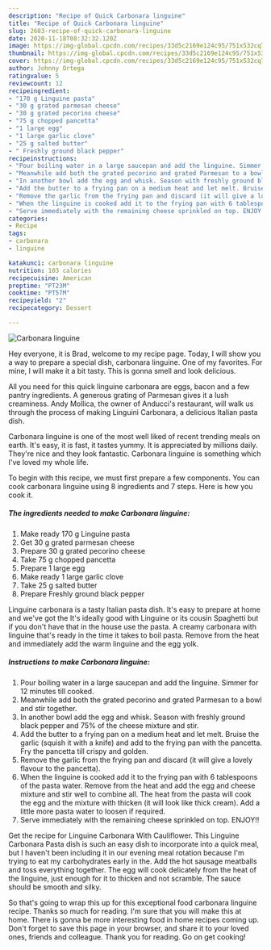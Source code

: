 ```yaml
---
description: "Recipe of Quick Carbonara linguine"
title: "Recipe of Quick Carbonara linguine"
slug: 2683-recipe-of-quick-carbonara-linguine
date: 2020-11-18T08:32:32.120Z
image: https://img-global.cpcdn.com/recipes/33d5c2169e124c95/751x532cq70/carbonara-linguine-recipe-main-photo.jpg
thumbnail: https://img-global.cpcdn.com/recipes/33d5c2169e124c95/751x532cq70/carbonara-linguine-recipe-main-photo.jpg
cover: https://img-global.cpcdn.com/recipes/33d5c2169e124c95/751x532cq70/carbonara-linguine-recipe-main-photo.jpg
author: Johnny Ortega
ratingvalue: 5
reviewcount: 12
recipeingredient:
- "170 g Linguine pasta"
- "30 g grated parmesan cheese"
- "30 g grated pecorino cheese"
- "75 g chopped pancetta"
- "1 large egg"
- "1 large garlic clove"
- "25 g salted butter"
- " Freshly ground black pepper"
recipeinstructions:
- "Pour boiling water in a large saucepan and add the linguine. Simmer for 12 minutes till cooked."
- "Meanwhile add both the grated pecorino and grated Parmesan to a bowl and stir together."
- "In another bowl add the egg and whisk. Season with freshly ground black pepper and 75% of the cheese mixture and stir."
- "Add the butter to a frying pan on a medium heat and let melt. Bruise the garlic (squish it with a knife) and add to the frying pan with the pancetta. Fry the pancetta till crispy and golden."
- "Remove the garlic from the frying pan and discard (it will give a lovely flavour to the pancetta)."
- "When the linguine is cooked add it to the frying pan with 6 tablespoons of the pasta water. Remove from the heat and add the egg and cheese mixture and stir well to combine all. The heat from the pasta will cook the egg and the mixture with thicken (it will look like thick cream). Add a little more pasta water to loosen if required."
- "Serve immediately with the remaining cheese sprinkled on top. ENJOY!!"
categories:
- Recipe
tags:
- carbonara
- linguine

katakunci: carbonara linguine 
nutrition: 103 calories
recipecuisine: American
preptime: "PT23M"
cooktime: "PT57M"
recipeyield: "2"
recipecategory: Dessert

---
```



![Carbonara linguine](https://img-global.cpcdn.com/recipes/33d5c2169e124c95/751x532cq70/carbonara-linguine-recipe-main-photo.jpg)

Hey everyone, it is Brad, welcome to my recipe page. Today, I will show you a way to prepare a special dish, carbonara linguine. One of my favorites. For mine, I will make it a bit tasty. This is gonna smell and look delicious.

All you need for this quick linguine carbonara are eggs, bacon and a few pantry ingredients. A generous grating of Parmesan gives it a lush creaminess. Andy Mollica, the owner of Anducci&#39;s restaurant, will walk us through the process of making Linguini Carbonara, a delicious Italian pasta dish.

Carbonara linguine is one of the most well liked of recent trending meals on earth. It's easy, it is fast, it tastes yummy. It is appreciated by millions daily. They're nice and they look fantastic. Carbonara linguine is something which I've loved my whole life.


To begin with this recipe, we must first prepare a few components. You can cook carbonara linguine using 8 ingredients and 7 steps. Here is how you cook it.

<!--inarticleads1-->

##### The ingredients needed to make Carbonara linguine:

1. Make ready 170 g Linguine pasta
1. Get 30 g grated parmesan cheese
1. Prepare 30 g grated pecorino cheese
1. Take 75 g chopped pancetta
1. Prepare 1 large egg
1. Make ready 1 large garlic clove
1. Take 25 g salted butter
1. Prepare  Freshly ground black pepper


Linguine carbonara is a tasty Italian pasta dish. It&#39;s easy to prepare at home and we&#39;ve got the It&#39;s ideally good with Linguine or its cousin Spaghetti but if you don&#39;t have that in the house use the pasta. A creamy carbonara with linguine that&#39;s ready in the time it takes to boil pasta. Remove from the heat and immediately add the warm linguine and the egg yolk. 

<!--inarticleads2-->

##### Instructions to make Carbonara linguine:

1. Pour boiling water in a large saucepan and add the linguine. Simmer for 12 minutes till cooked.
1. Meanwhile add both the grated pecorino and grated Parmesan to a bowl and stir together.
1. In another bowl add the egg and whisk. Season with freshly ground black pepper and 75% of the cheese mixture and stir.
1. Add the butter to a frying pan on a medium heat and let melt. Bruise the garlic (squish it with a knife) and add to the frying pan with the pancetta. Fry the pancetta till crispy and golden.
1. Remove the garlic from the frying pan and discard (it will give a lovely flavour to the pancetta).
1. When the linguine is cooked add it to the frying pan with 6 tablespoons of the pasta water. Remove from the heat and add the egg and cheese mixture and stir well to combine all. The heat from the pasta will cook the egg and the mixture with thicken (it will look like thick cream). Add a little more pasta water to loosen if required.
1. Serve immediately with the remaining cheese sprinkled on top. ENJOY!!


Get the recipe for Linguine Carbonara With Cauliflower. This Linguine Carbonara Pasta dish is such an easy dish to incorporate into a quick meal, but I haven&#39;t been including it in our evening meal rotation because I&#39;m trying to eat my carbohydrates early in the. Add the hot sausage meatballs and toss everything together. The egg will cook delicately from the heat of the linguine, just enough for it to thicken and not scramble. The sauce should be smooth and silky. 

So that's going to wrap this up for this exceptional food carbonara linguine recipe. Thanks so much for reading. I'm sure that you will make this at home. There is gonna be more interesting food in home recipes coming up. Don't forget to save this page in your browser, and share it to your loved ones, friends and colleague. Thank you for reading. Go on get cooking!
